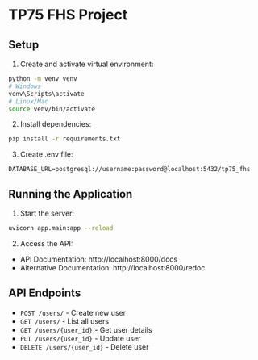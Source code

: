 # TP75 FHS Project

## Setup

1. Create and activate virtual environment:
```bash
python -m venv venv
# Windows
venv\Scripts\activate
# Linux/Mac
source venv/bin/activate
```

2. Install dependencies:
```bash
pip install -r requirements.txt
```

3. Create .env file:
```env
DATABASE_URL=postgresql://username:password@localhost:5432/tp75_fhs
```

## Running the Application

1. Start the server:
```bash
uvicorn app.main:app --reload
```

2. Access the API:
- API Documentation: http://localhost:8000/docs
- Alternative Documentation: http://localhost:8000/redoc

## API Endpoints

- `POST /users/` - Create new user
- `GET /users/` - List all users
- `GET /users/{user_id}` - Get user details
- `PUT /users/{user_id}` - Update user
- `DELETE /users/{user_id}` - Delete user
